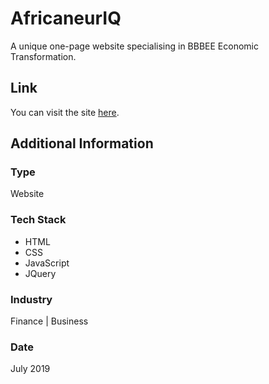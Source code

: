 # AfricaneurIQ
A unique one-page website specialising in BBBEE Economic Transformation.

## Link
You can visit the site [here](https://www.africaneuriq.co.za).

## Additional Information

### Type
Website

### Tech Stack
* HTML
* CSS
* JavaScript
* JQuery

### Industry
Finance | Business

### Date
July 2019






